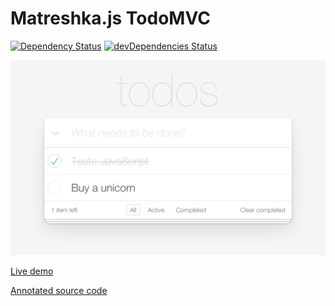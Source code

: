# Matreshka.js TodoMVC

[![Dependency Status](https://img.shields.io/david/matreshkajs/todomvc.svg)](https://david-dm.org/matreshkajs/matreshka-todomvc) [![devDependencies Status](https://david-dm.org/matreshkajs/todomvc/dev-status.svg)](https://david-dm.org/matreshkajs/matreshka-todomvc?type=dev)

![](https://raw.githubusercontent.com/tastejs/todomvc-app-css/master/screenshot.png)

[Live demo](http://matreshkajs.github.io/matreshka-todomvc/)

[Annotated source code](http://matreshkajs.github.io/matreshka-todomvc/docs/app.html)

